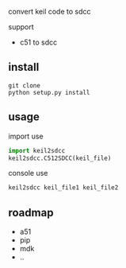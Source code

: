 convert keil code to sdcc

support
- c51 to sdcc


## install
```
git clone 
python setup.py install
```

## usage
import use
```python
import keil2sdcc
keil2sdcc.C512SDCC(keil_file)
```
console use
```bash
keil2sdcc keil_file1 keil_file2
```


## roadmap
- a51
- pip
- mdk
- ..